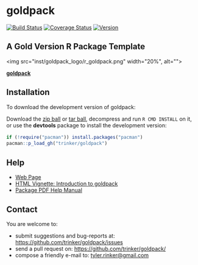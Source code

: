 goldpack
=======



[![Build Status](https://travis-ci.org/trinker/goldpack.png?branch=master)](https://travis-ci.org/trinker/goldpack)
[![Coverage Status](https://coveralls.io/repos/trinker/goldpack/badge.png?branch=master)](https://coveralls.io/r/trinker/goldpack?branch=master)
<a href="https://img.shields.io/badge/Version-0.0.1-orange.svg"><img src="https://img.shields.io/badge/Version-0.0.1-orange.svg" alt="Version"/></a></p>

## A Gold Version R Package Template


<img src="inst/goldpack_logo/r_goldpack.png" width="20%", alt="">  

[**goldpack**](http://trinker.github.io/goldpack_dev) 

## Installation

To download the development version of goldpack:

Download the [zip ball](https://github.com/trinker/goldpack/zipball/master) or [tar ball](https://github.com/trinker/goldpack/tarball/master), decompress and run `R CMD INSTALL` on it, or use the **devtools** package to install the development version:

```r
if (!require("pacman")) install.packages("pacman")
pacman::p_load_gh("trinker/goldpack")
```

## Help

- [Web Page](http://trinker.github.com/goldpack/)     
- [HTML Vignette: Introduction to goldpack](http://trinker.github.io/goldpack/vignettes/introduction.html)       
- [Package PDF Help Manual](https://dl.dropboxusercontent.com/u/61803503/goldpack.pdf)   

## Contact

You are welcome to:
* submit suggestions and bug-reports at: <https://github.com/trinker/goldpack/issues>
* send a pull request on: <https://github.com/trinker/goldpack/>
* compose a friendly e-mail to: <tyler.rinker@gmail.com>



